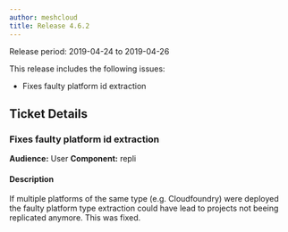 ```yaml
---
author: meshcloud
title: Release 4.6.2
---
```


Release period: 2019-04-24 to 2019-04-26

This release includes the following issues:
* Fixes faulty platform id extraction
<!--truncate-->

## Ticket Details
### Fixes faulty platform id extraction
**Audience:** User
**Component:** repli


#### Description
If multiple platforms of the same type (e.g. Cloudfoundry) were deployed the faulty platform type extraction could have lead to projects not beeing replicated anymore. This was fixed.

